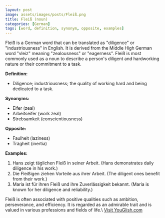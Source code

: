 ```yaml
---
layout: post
image: assets/images/posts/Fleiß.png
title: Fleiß (noun)
categories: [German]
tags: [word, definition, synonym, opposite, examples]
---
```


Fleiß is a German word that can be translated as "diligence" or "industriousness" in English. It is derived from the Middle High German word "vleiz" meaning "zealousness" or "eagerness". Fleiß is most commonly used as a noun to describe a person's diligent and hardworking nature or their commitment to a task.

**Definition:**
- Diligence; industriousness; the quality of working hard and being dedicated to a task.

**Synonyms:**
- Eifer (zeal)
- Arbeitseifer (work zeal)
- Strebsamkeit (conscientiousness)

**Opposite:**
- Faulheit (laziness)
- Trägheit (inertia)

**Examples:**
1. Hans zeigt täglichen Fleiß in seiner Arbeit. (Hans demonstrates daily diligence in his work.)
2. Die Fleißigen ziehen Vorteile aus ihrer Arbeit. (The diligent ones benefit from their work.)
3. Maria ist für ihren Fleiß und ihre Zuverlässigkeit bekannt. (Maria is known for her diligence and reliability.)

Fleiß is often associated with positive qualities such as ambition, perseverance, and efficiency. It is regarded as an admirable trait and is valued in various professions and fields of life.\ <a id="yg-widget-0" class="youglish-widget" data-query="Fleiß" data-lang="german" data-components="8412" data-auto-start="0" data-bkg-color="theme_light" data-title="How%20to%20pronounce%20Fleiß%20in%20German"  rel="nofollow" href="https://youglish.com">Visit YouGlish.com</a><script async src="https://youglish.com/public/emb/widget.js" charset="utf-8"></script>